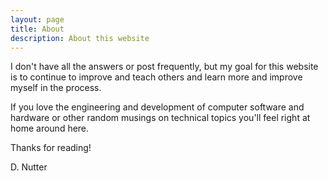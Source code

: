 ```yaml
---
layout: page
title: About
description: About this website
---
```


<p class="message">
I don't have all the answers or post frequently, but my goal for this website is to continue to improve and teach others and learn more and improve myself in the process.
</p>

If you love the engineering and development of computer software and hardware or other random musings on technical topics you'll feel right at home around here.

Thanks for reading!

D. Nutter